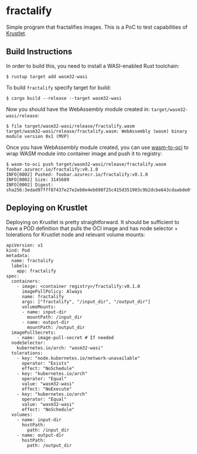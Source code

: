 # fractalify

Simple program that fractalifies images. This is a PoC to test capabilities of
[Krustlet](https://krustlet.dev/).

## Build Instructions

In order to build this, you need to install a WASI-enabled Rust toolchain:
```
$ rustup target add wasm32-wasi
```

To build `fractalify` specify target for build:
```
$ cargo build --release --target wasm32-wasi
```

Now you should have the WebAssembly module created in: `target/wasm32-wasi/release`:
```
$ file target/wasm32-wasi/release/fractalify.wasm 
target/wasm32-wasi/release/fractalify.wasm: WebAssembly (wasm) binary module version 0x1 (MVP)
```

Once you have WebAssembly module created, you can use
[wasm-to-oci](https://github.com/engineerd/wasm-to-oci) to wrap WASM module
into container image and push it to registry:
```
$ wasm-to-oci push target/wasm32-wasi/release/fractalify.wasm foobar.azurecr.io/fractalify:v0.1.0
INFO[0002] Pushed: foobar.azurecr.io/fractalify:v0.1.0
INFO[0002] Size: 3145689
INFO[0002] Digest: sha256:3edad97fff87437e27e2eb0e4eb698f25c415d351903c9b2dcbe643cdaabde0f
```

## Deploying on Krustlet

Deploying on Krustlet is pretty straightforward. It should be sufficient to
have a POD definition that pulls the OCI image and has node selector +
tolerations for Krustlet node and relevant volume mounts:

```
apiVersion: v1
kind: Pod
metadata:
  name: fractalify
  labels:
    app: fractalify
spec:
  containers:
    - image: <container registry>/fractalify:v0.1.0
      imagePullPolicy: Always
      name: fractalify
      args: ["fractalify", "/input_dir", "/output_dir"]
      volumeMounts:
      - name: input-dir
        mountPath: /input_dir
      - name: output-dir
        mountPath: /output_dir
  imagePullSecrets:
    - name: image-pull-secret # If needed
  nodeSelector:
    kubernetes.io/arch: "wasm32-wasi"
  tolerations:
    - key: "node.kubernetes.io/network-unavailable"
      operator: "Exists"
      effect: "NoSchedule"
    - key: "kubernetes.io/arch"
      operator: "Equal"
      value: "wasm32-wasi"
      effect: "NoExecute"
    - key: "kubernetes.io/arch"
      operator: "Equal"
      value: "wasm32-wasi"
      effect: "NoSchedule"
  volumes:
    - name: input-dir
      hostPath:
        path: /input_dir
    - name: output-dir
      hostPath:
        path: /output_dir
```
